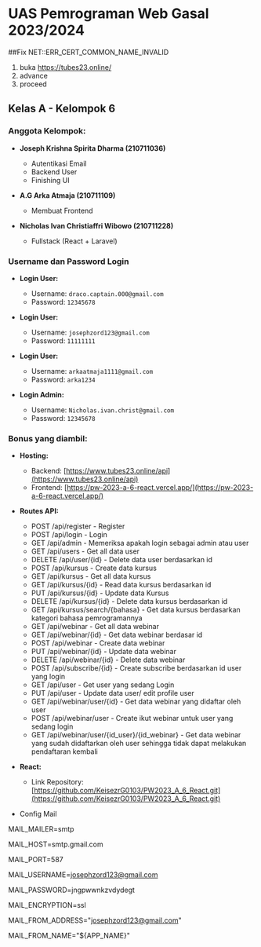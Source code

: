 # UAS Pemrograman Web Gasal 2023/2024


##Fix NET::ERR_CERT_COMMON_NAME_INVALID 

1. buka https://tubes23.online/
2. advance
3. proceed 



## Kelas A - Kelompok 6

### Anggota Kelompok:
- **Joseph Krishna Spirita Dharma (210711036)**
  - Autentikasi Email
  - Backend User
  - Finishing UI

- **A.G Arka Atmaja (210711109)**
  - Membuat Frontend

- **Nicholas Ivan Christiaffri Wibowo (210711228)**
  - Fullstack (React + Laravel)

### Username dan Password Login
- **Login User:**
  - Username: `draco.captain.000@gmail.com`
  - Password: `12345678`
 
- **Login User:**
  - Username: `josephzord123@gmail.com`
  - Password: `11111111`

- **Login User:**
  - Username: `arkaatmaja1111@gmail.com`
  - Password: `arka1234`
    
- **Login Admin:**
  - Username: `Nicholas.ivan.christ@gmail.com`
  - Password: `12345678`

### Bonus yang diambil:
- **Hosting:**
  - Backend: [https://www.tubes23.online/api](https://www.tubes23.online/api)
  - Frontend: [https://pw-2023-a-6-react.vercel.app/](https://pw-2023-a-6-react.vercel.app/)

- **Routes API:**
  - POST /api/register - Register
  - POST /api/login - Login
  - GET /api/admin - Memeriksa apakah login sebagai admin atau user
  - GET /api/users - Get all data user
  - DELETE /api/user/{id} - Delete data user berdasarkan id
  - POST /api/kursus - Create data kursus
  - GET /api/kursus - Get all data kursus
  - GET /api/kursus/{id} - Read data kursus berdasarkan id
  - PUT /api/kursus/{id} - Update data Kursus
  - DELETE /api/kursus/{id} - Delete data kursus berdasarkan id
  - GET /api/kursus/search/{bahasa} - Get data kursus berdasarkan kategori bahasa pemrogramannya
  - GET /api/webinar - Get all data webinar
  - GET /api/webinar/{id} - Get data webinar berdasar id
  - POST /api/webinar - Create data webinar
  - PUT /api/webinar/{id} - Update data webinar
  - DELETE /api/webinar/{id} - Delete data webinar
  - POST /api/subscribe/{id} - Create subscribe berdasarkan id user yang login
  - GET /api/user - Get user yang sedang Login
  - PUT /api/user - Update data user/ edit profile user
  - GET /api/webinar/user/{id} - Get data webinar yang didaftar oleh user
  - POST /api/webinar/user - Create ikut webinar untuk user yang sedang login
  - GET /api/webinar/user/{id_user}/{id_webinar} - Get data webinar yang sudah didaftarkan oleh user sehingga tidak dapat melakukan pendaftaran kembali

- **React:**
  - Link Repository: [https://github.com/KeisezrG0103/PW2023_A_6_React.git](https://github.com/KeisezrG0103/PW2023_A_6_React.git)
 
- Config Mail 

MAIL_MAILER=smtp

MAIL_HOST=smtp.gmail.com

MAIL_PORT=587

MAIL_USERNAME=josephzord123@gmail.com

MAIL_PASSWORD=jngpwwnkzvdydegt

MAIL_ENCRYPTION=ssl

MAIL_FROM_ADDRESS="josephzord123@gmail.com"

MAIL_FROM_NAME="${APP_NAME}"
